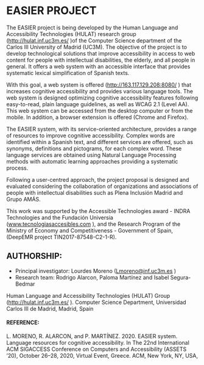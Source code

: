 # EASIER PROJECT

The EASIER project is being developed by the Human Language and Accessibility Technologies (HULAT) research group (http://hulat.inf.uc3m.es/ )of the Computer Science department of the Carlos III University of Madrid (UC3M). 
The objective of the project is to develop technological solutions that improve accessibility in access to web content for people with intellectual disabilities, the elderly, and all people in general. It offers a web system with an accessible interface that provides systematic lexical simplification of Spanish texts. 

With this goal, a web system is offered (http://163.117.129.208:8080/ ) that increases cognitive accessibility and provides various language tools. The web system is designed optimizing cognitive accessibility features following easy-to-read, plain language guidelines, as well as WCAG 2.1 (Level AA). This web system can be accessed from the desktop computer or from the mobile. In addition, a browser extension is offered (Chrome and Firefox).

The EASIER system, with its service-oriented architecture, provides a range of resources to improve cognitive accessibility. Complex words are identified within a Spanish text, and different services are offered, such as synonyms, definitions and pictograms, for each complex word. These language services are obtained using Natural Language Processing methods with automatic learning approaches providing a systematic process. 

Following a user-centred approach, the project proposal is designed and evaluated considering the collaboration of organizations and associations of people with intellectual disabilities such as Plena Inclusión Madrid and Grupo AMÁS.

This work was supported by the Accessible Technologies award - INDRA Technologies and the Fundación Universia (www.tecnologiasaccesibles.com  ), and the Research Program of the Ministry of Economy and Competitiveness - Government of Spain, (DeepEMR project TIN2017-87548-C2-1-R).

## AUTHORSHIP: 
- Principal investigator: Lourdes Moreno (Lmoreno@inf.uc3m.es )
- Research team:	Rodrigo Alarcon, Paloma Martínez and Isabel Segura-Bedmar

Human Language and Accessibility Technologies (HULAT) Group (http://hulat.inf.uc3m.es/ ).
Computer Science Department, Universidad Carlos III de Madrid, Madrid, Spain 


#### REFERENCE: 
L. MORENO, R. ALARCON, and P. MARTÍNEZ. 2020. EASIER system. Language resources for cognitive accessibility. In The 22nd International ACM SIGACCESS Conference on Computers and Accessibility (ASSETS ’20), October 26–28, 2020, Virtual Event, Greece. ACM, New York, NY, USA, 
